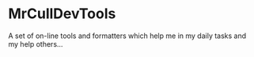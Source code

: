# MrCullDevTools
A set of on-line tools and formatters which help me in my daily tasks and my help others...
